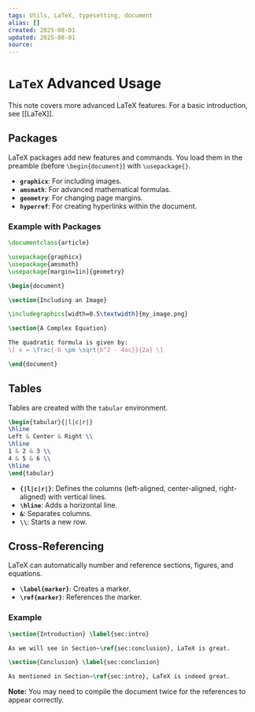 ```yaml
---
tags: Utils, LaTeX, typesetting, document
alias: []
created: 2025-08-01
updated: 2025-08-01
source:
---
```


# `LaTeX` Advanced Usage

This note covers more advanced LaTeX features. For a basic introduction, see [[LaTeX]].

## Packages

LaTeX packages add new features and commands. You load them in the preamble (before `\begin{document}`) with `\usepackage{}`.

- **`graphicx`**: For including images.
- **`amsmath`**: For advanced mathematical formulas.
- **`geometry`**: For changing page margins.
- **`hyperref`**: For creating hyperlinks within the document.

### Example with Packages

```latex
\documentclass{article}

\usepackage{graphicx}
\usepackage{amsmath}
\usepackage[margin=1in]{geometry}

\begin{document}

\section{Including an Image}

\includegraphics[width=0.5\textwidth]{my_image.png}

\section{A Complex Equation}

The quadratic formula is given by:
\[ x = \frac{-b \pm \sqrt{b^2 - 4ac}}{2a} \]

\end{document}
```

## Tables

Tables are created with the `tabular` environment.

```latex
\begin{tabular}{|l|c|r|}
\hline
Left & Center & Right \\
\hline
1 & 2 & 3 \\
4 & 5 & 6 \\
\hline
\end{tabular}
```

- **`{|l|c|r|}`**: Defines the columns (left-aligned, center-aligned, right-aligned) with vertical lines.
- **`\hline`**: Adds a horizontal line.
- **`&`**: Separates columns.
- **`\\`**: Starts a new row.

## Cross-Referencing

LaTeX can automatically number and reference sections, figures, and equations.

- **`\label{marker}`**: Creates a marker.
- **`\ref{marker}`**: References the marker.

### Example

```latex
\section{Introduction} \label{sec:intro}

As we will see in Section~\ref{sec:conclusion}, LaTeX is great.

\section{Conclusion} \label{sec:conclusion}

As mentioned in Section~\ref{sec:intro}, LaTeX is indeed great.
```

**Note:** You may need to compile the document twice for the references to appear correctly.
